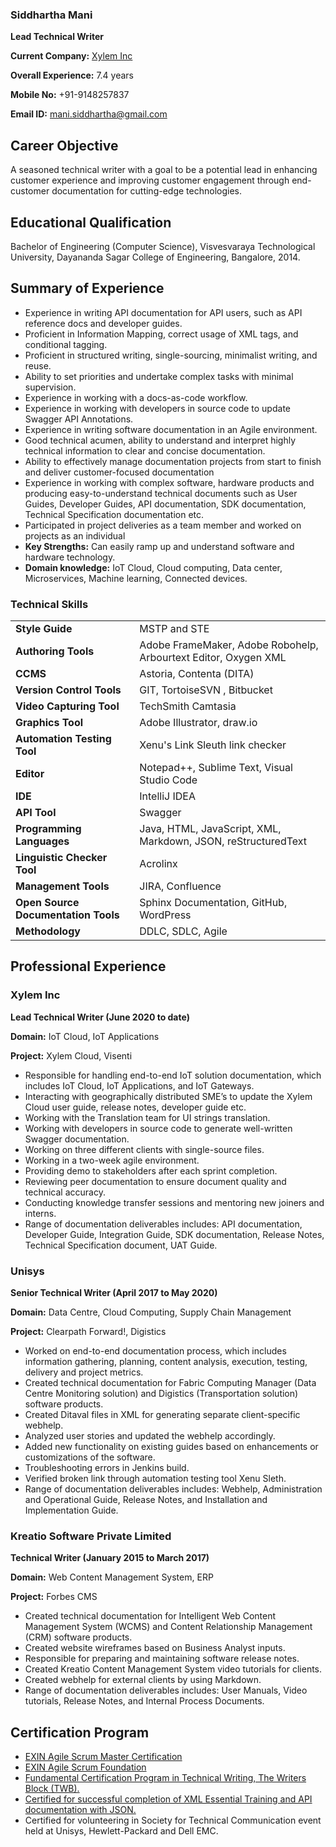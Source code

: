 ### Siddhartha Mani

**Lead Technical Writer**

**Current Company:** [Xylem Inc](https://www.xylem.com/en-us)

**Overall Experience:**	7.4 years

**Mobile No:** +91-9148257837

**Email ID:** mani.siddhartha@gmail.com

## Career Objective
A seasoned technical writer with a goal to be a potential lead in enhancing customer experience and improving customer engagement through end-customer documentation for cutting-edge technologies.

## Educational Qualification
Bachelor of Engineering (Computer Science), Visvesvaraya Technological University, Dayananda Sagar College of Engineering, Bangalore, 2014.

## Summary of Experience
- Experience in writing API documentation for API users, such as API reference docs and developer guides.
- Proficient in Information Mapping, correct usage of XML tags, and conditional tagging.
- Proficient in structured writing, single-sourcing, minimalist writing, and reuse.
- Ability to set priorities and undertake complex tasks with minimal supervision.
- Experience in working with a docs-as-code workflow.
- Experience in working with developers in source code to update Swagger API Annotations.
- Experience in writing software documentation in an Agile environment.
- Good technical acumen, ability to understand and interpret highly technical information to clear and concise documentation.
- Ability to effectively manage documentation projects from start to finish and deliver customer-focused documentation
- Experience in working with complex software, hardware products and producing easy-to-understand technical documents such as User Guides, Developer Guides, API documentation, SDK documentation, Technical Specification documentation etc.
- Participated in project deliveries as a team member and worked on projects as an individual
- **Key Strengths:** Can easily ramp up and understand software and hardware technology.
- **Domain knowledge:** IoT Cloud, Cloud computing, Data center, Microservices, Machine learning, Connected devices.


### Technical Skills

|   |     |
|---|---|
|**Style Guide**  | MSTP and STE  |
|**Authoring Tools** | Adobe FrameMaker, Adobe Robohelp, Arbourtext Editor, Oxygen XML |
| **CCMS**  | Astoria, Contenta (DITA)  |
| **Version Control Tools** | GIT, TortoiseSVN , Bitbucket   |
|**Video Capturing Tool**  | TechSmith Camtasia  |
| **Graphics Tool**  |Adobe Illustrator, draw.io |
| **Automation Testing Tool**  | Xenu's Link Sleuth link checker  |
| **Editor**  | Notepad++, Sublime Text, Visual Studio Code  |
| **IDE**  | IntelliJ IDEA  |
| **API Tool**  | Swagger  |
| **Programming Languages**  | Java, HTML, JavaScript, XML, Markdown, JSON, reStructuredText  |
| **Linguistic Checker Tool**  | Acrolinx  |
| **Management Tools**  | JIRA, Confluence  |
|**Open Source Documentation Tools**  | Sphinx Documentation, GitHub, WordPress  |
|**Methodology**  | DDLC, SDLC, Agile |

## Professional Experience
### Xylem Inc
**Lead Technical Writer (June 2020 to date)**

**Domain:** IoT Cloud, IoT Applications

**Project:** Xylem Cloud, Visenti
- Responsible for handling end-to-end IoT solution documentation, which includes IoT Cloud, IoT Applications, and IoT Gateways.
- Interacting with geographically distributed SME’s to update the Xylem Cloud user guide, release notes, developer guide etc.
- Working with the Translation team for UI strings translation.
- Working with developers in source code to generate well-written Swagger documentation.
- Working on three different clients with single-source files.
- Working in a two-week agile environment.
- Providing demo to stakeholders after each sprint completion.
- Reviewing peer documentation to ensure document quality and technical accuracy.
- Conducting knowledge transfer sessions and mentoring new joiners and interns.
- Range of documentation deliverables includes: API documentation, Developer Guide, Integration Guide, SDK documentation, Release Notes, Technical Specification document, UAT Guide.


### Unisys
**Senior Technical Writer (April 2017 to May 2020)**

**Domain:** Data Centre, Cloud Computing, Supply Chain Management

**Project:** Clearpath Forward!, Digistics
- Worked on end-to-end documentation process, which includes information gathering, planning, content analysis, execution, testing, delivery and project metrics.
- Created technical documentation for Fabric Computing Manager (Data Centre Monitoring solution) and Digistics (Transportation solution) software products.
- Created Ditaval files in XML for generating separate client-specific webhelp.
- Analyzed user stories and updated the webhelp accordingly.
- Added new functionality on existing guides based on enhancements or customizations of the software.
- Troubleshooting errors in Jenkins build.
- Verified broken link through automation testing tool Xenu Sleth.
- Range of documentation deliverables includes: Webhelp, Administration and Operational Guide, Release Notes, and Installation and Implementation Guide.


### Kreatio Software Private Limited
**Technical Writer (January 2015 to March 2017)**

**Domain:** Web Content Management System, ERP

**Project:** Forbes CMS

- Created technical documentation for Intelligent Web Content Management System (WCMS) and Content Relationship Management (CRM) software products.
- Created website wireframes based on Business Analyst inputs.
- Responsible for preparing and maintaining software release notes.
- Created Kreatio Content Management System video tutorials for clients.
- Created webhelp for external clients by using Markdown.
- Range of documentation deliverables includes: User Manuals, Video tutorials, Release Notes, and Internal Process Documents.


## Certification Program
- [EXIN Agile Scrum Master Certification](https://app.exeed.pro/badge/108569)
- [EXIN Agile Scrum Foundation](https://app.exeed.pro/holder/badge/86598)
- [Fundamental Certification Program in Technical Writing, The Writers Block (TWB).](TechnicalWriting.md)
- [Certified for successful completion of XML Essential Training and API documentation with JSON.](JSONAPI.md)
- Certified for volunteering in Society for Technical Communication event held at Unisys,
Hewlett-Packard and Dell EMC.
